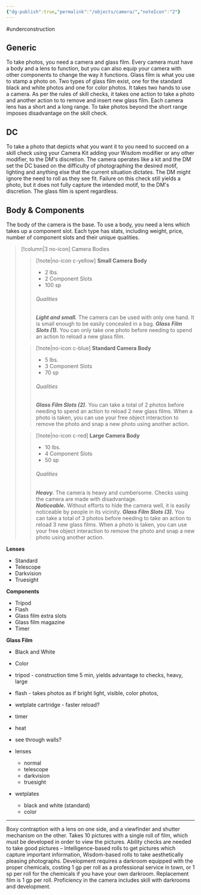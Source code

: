 ```yaml
---
{"dg-publish":true,"permalink":"/objects/camera/","noteIcon":"2"}
---
```



#underconstruction

## Generic
To take photos, you need a camera and glass film. Every camera must have a body and a lens to function, but you can also equip your camera with other components to change the way it functions. Glass film is what you use to stamp a photo on. Two types of glass film exist, one for the standard black and white photos and one for color photos. It takes two hands to use a camera. As per the rules of skill checks, it takes one action to take a photo and another action to to remove and insert new glass film. Each camera lens has a short and a long range. To take photos beyond the short range imposes disadvantage on the skill check. 

## DC
To take a photo that depicts what you want it to you need to succeed on a skill check using your Camera Kit adding your Wisdom modifier or any other modifier, to the DM's discretion. The camera operates like a kit and the DM set the DC based on the difficulty of photographing the desired motif, lighting and anything else that the current situation dictates. The DM might ignore the need to roll as they see fit. Failure on this check still yields a photo, but it does not fully capture the intended motif, to the DM's discretion. The glass film is spent regardless. 

## Body & Components
The body of the camera is the base. To use a body, you need a lens which takes up a component slot. Each type has stats, including weight, price, number of component slots and their unique qualities. 

> [!column|3 no-icon] Camera Bodies
>>[!note|no-icon c-yellow] **Small Camera Body**
>>- 2 lbs.  
>>- 2 Component Slots
>>- 100 sp
>>
>> ###### Qualities
>>***Light and small.*** The camera can be used with only one hand. It is small enough to be easily concealed in a bag. 
>>***Glass Film Slots (1).*** You can only take one photo before needing to spend an action to reload a new glass film. 
>
>>[!note|no-icon c-blue] **Standard Camera Body**
>>- 5 lbs.  
>>- 3 Component Slots
>>- 70 sp
>>
>> ###### Qualities
>>***Glass Film Slots (2).*** You can take a total of 2 photos before needing to spend an action to reload 2 new glass films. When a photo is taken, you can use your free object interaction to remove the photo and snap a new photo using another action.   
>
>>[!note|no-icon c-red] **Large Camera Body**
>>- 10 lbs.  
>>- 4 Component Slots
>>- 50 sp
>>
>> ###### Qualities
>>***Heavy.*** The camera is heavy and cumbersome. Checks using the camera are made with disadvantage.  
>>***Noticeable.*** Without efforts to hide the camera well, it is easily noticeable by people in its vicinity. 
>>***Glass Film Slots (3).*** You can take a total of 3 photos before needing to take an action to reload 3 new glass films. When a photo is taken, you can use your free object interaction to remove the photo and snap a new photo using another action. 

**Lenses**
- Standard
- Telescope
- Darkvision
- Truesight

**Components**
- Tripod
- Flash
- Glass film extra slots
- Glass film magazine
- Timer

**Glass Film**
- Black and White
- Color



- tripod - construction time 5 min, yields advantage to checks, heavy, large
- flash - takes photos as if bright light, visible, color photos, 
- wetplate cartridge - faster reload? 
- timer
- heat
- see through walls?
- lenses
	- normal
	- telescope
	- darkvision
	- truesight
- wetplates
	- black and white (standard)
	- color

---

Boxy contraption with a lens on one side, and a viewfinder and shutter mechanism on the other. Takes 10 pictures with a single roll of film, which must be developed in order to view the pictures. Ability checks are needed to take good pictures – Intelligence-based rolls to get pictures which capture important information, Wisdom-based rolls to take aesthetically pleasing photographs. Development requires a darkroom equipped with the proper chemicals, costing 1 gp per roll as a professional service in town, or 1 sp per roll for the chemicals if you have your own darkroom. Replacement film is 1 gp per roll. Proficiency in the camera includes skill with darkrooms and development.



